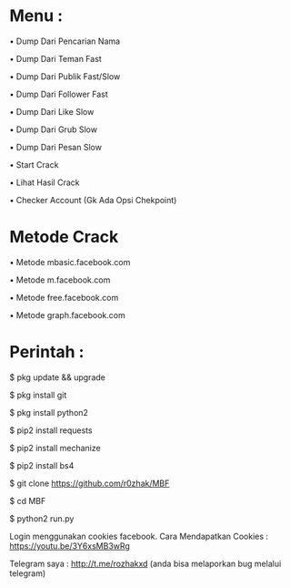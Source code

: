# Menu :
• Dump Dari Pencarian Nama

• Dump Dari Teman Fast

• Dump Dari Publik Fast/Slow

• Dump Dari Follower Fast

• Dump Dari Like Slow

• Dump Dari Grub Slow

• Dump Dari Pesan Slow

• Start Crack

• Lihat Hasil Crack

• Checker Account (Gk Ada Opsi Chekpoint)

# Metode Crack

• Metode mbasic.facebook.com

• Metode m.facebook.com

• Metode free.facebook.com

• Metode graph.facebook.com

# Perintah :

$ pkg update && upgrade

$ pkg install git

$ pkg install python2

$ pip2 install requests

$ pip2 install mechanize

$ pip2 install bs4

$ git clone https://github.com/r0zhak/MBF

$ cd MBF

$ python2 run.py

Login menggunakan cookies facebook. Cara Mendapatkan Cookies : https://youtu.be/3Y6xsMB3wRg

Telegram saya : http://t.me/rozhakxd (anda bisa melaporkan bug melalui telegram)
